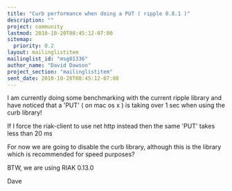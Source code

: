 ```yaml
---
title: "Curb performance when doing a PUT ( ripple 0.8.1 )"
description: ""
project: community
lastmod: 2010-10-20T08:45:12-07:00
sitemap:
  priority: 0.2
layout: mailinglistitem
mailinglist_id: "msg01336"
author_name: "David Dawson"
project_section: "mailinglistitem"
sent_date: 2010-10-20T08:45:12-07:00
---
```



I am currently doing some benchmarking with the current ripple library and have 
noticed that a 'PUT' ( on mac os x ) is taking over 1 sec when using the curb 
library!

If I force the riak-client to use net http instead then the same 'PUT' takes 
less than 20 ms

For now we are going to disable the curb library, although this is the library 
which is recommended for speed purposes?

BTW, we are using RIAK 0.13.0

Dave

